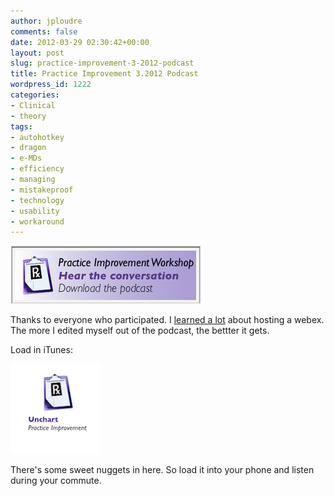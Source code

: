 ```yaml
---
author: jploudre
comments: false
date: 2012-03-29 02:30:42+00:00
layout: post
slug: practice-improvement-3-2012-podcast
title: Practice Improvement 3.2012 Podcast
wordpress_id: 1222
categories:
- Clinical
- theory
tags:
- autohotkey
- dragon
- e-MDs
- efficiency
- managing
- mistakeproof
- technology
- usability
- workaround
---
```


![](/files/2012/03/practice-improvement-podcast.png)

Thanks to everyone who participated. I [learned a lot](/2012/lessons-from-hosting-my-first-webex/) about hosting a webex. The more I edited myself out of the podcast, the bettter it gets.

Load in iTunes:

[![](/files/2012/03/Screen-Shot-2012-03-26-at-6.41.42-AM1.png)](http://itunes.apple.com/us/podcast/unchart/id514823962 )

There's some sweet nuggets in here. So load it into your phone and listen during your commute.



